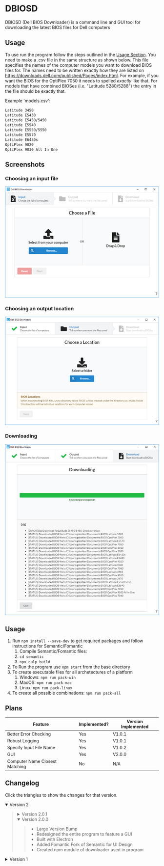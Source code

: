 # DBIOSD
DBIOSD (Dell BIOS Downloader) is a command line and GUI tool for downloading the latest BIOS files for Dell computers

## Usage
To use run the program follow the steps outlined in the [Usage Section](#Usage).
You need to make a .csv file in the same structure as shown below.
This file specifies the names of the computer models you want to download BIOS files for.
The names need to be written exactly how they are listed on https://downloads.dell.com/published/Pages/index.html.
For example, if you want the BIOS for the OptiPlex 7050 it needs to spelled *exactly* like that.
For models that have combined BIOSes (i.e. "Latitude 5280/5288") the entry in the file should be exactly that.

Example 'models.csv':
```
Latitude 3450
Latitude E5430
Latitude E5450/5450
Latitude E5540
Latitude E5550/5550
Latitude E5570
Latitude E6430s
OptiPlex 9020
OptiPlex 9030 All In One
```

## Screenshots
### Choosing an input file
![](/screenshots/DBIOSD_1.PNG)

### Choosing an output location
![](/screenshots/DBIOSD_2.PNG)

### Downloading
![](/screenshots/DBIOSD_3.PNG)

## Usage
1. Run `npm install --save-dev` to get required packages and follow instructions for Semantic/Fomantic
   1. Compile Semantic/Fomantic files:
   2. `cd semantic`
   3. `npx gulp build`
2. To Run the program use `npm start` from the base directory
3. To create executable files for all archetectures of a platform
   1. Windows: `npm run pack-win`
   2. MacOS: `npm run pack-mac`
   3. Linux: `npm run pack-linux`
4. To create all possible combinations: `npm run pack-all`

## Plans
| Feature                        | Implemented? | Version Implemented |
| ------------------------------ | ------------ | ------------------- |
| Better Error Checking          | Yes          | V1.0.1              |
| Robust Logging                 | Yes          | V1.0.1              |
| Specify Input File Name        | Yes          | V1.0.2              |
| GUI                            | Yes          | V2.0.0              |
| Computer Name Closest Matching | No           | N/A                 |

## Changelog
Click the triangles to show the changes for that version.

<!-- Start Version 2 -->
<details open>
  <summary>Version 2</summary>

  <!-- Start Version 2.0.1 -->
  <blockquote>
    <details>
      <summary>Version 2.0.1</summary>
      <blockquote>
        <ul>
          <li>Added a check to make sure the download link is not for a text file as some entries contain a .txt and .exe</li>
          <li>Changed how download errors are reported to error.log</li>
        </ul>
      </blockquote>
    </details>
  <!-- Start Version 2.0.0 -->
    <details open>
      <summary>Version 2.0.0</summary>
      <blockquote>
        <ul>
          <li>Large Version Bump</li>
          <li>Redesigned the entire program to feature a GUI</li>
          <li>Built with Electron</li>
          <li>Added Fomantic Fork of Semantic for UI Design</li>
          <li>Created npm module of downloader used in program</li>
        </ul>
      </blockquote>
    </details>
  </blockquote>
</details>
<!-- End Version 2 -->

<details>
  <summary>Version 1</summary>

  <!-- Start Version 1 -->
  <blockquote>

  <!-- Start Version 1.0.2 -->
  <details>
    <summary>Version 1.0.2</summary>
    <blockquote>
      <ul>
        <li>Slight version bump</li>
        <li>Added the ability to specify the input file from the command line</li>
        <ul>
          <li>The first argument will always be taken to be the input file</li>
        </ul>
        <li>Added a <strike>bit of <i>spice</i></strike> few updates to the readme
        <ul>
          <li>Added this changelog
          <li>Changed the 'Plans' section to a better looking table
        </ul>
      </ul>
    </blockquote>
  </details>
  <!-- End Version 1.0.2 -->

  <!-- Start Version 1.0.1 -->
  <details>
    <summary>Version 1.0.1</summary>
    <blockquote>
      <ul>
        <li>Slight version bump</li>
        <li>Added Winston Logging package</li>
        <li>Changed program logging to 'error.log' and 'combined.log'</li>
        <li>Added more entries to .gitignore such as the 'Build' and 'BIOS' Directories</li>
        <li>Fixed spelling errors in 'README.md'</li>
      </ul>
    </blockquote>
  </details>
  <!-- End Version 1.0.1 -->

  <!-- Start Version 1.0.0 -->
  <details>
    <summary>Version 1.0.0</summary>
    <blockquote>
      <ul>
        <li>Created the repository</li>
        <li>Uploaded all origional files</li>
      </ul>
    </blockquote>
  </details>
  <!-- End Version 1.0.0 -->

  </blockquote>
  <!-- End Version 1 -->
</details>